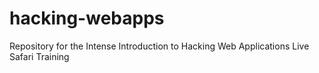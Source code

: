 # hacking-webapps
Repository for the Intense Introduction to Hacking Web Applications Live Safari Training 
